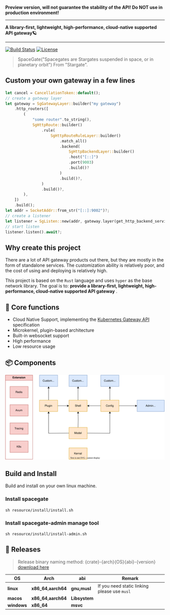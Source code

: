 **Preview version, will not guarantee the stability of the API!
Do NOT use in production environment!**

---

**A library-first, lightweight, high-performance, cloud-native supported API gateway🪐**

---

[![Build Status](https://github.com/ideal-world/spacegate/actions/workflows/cicd.yml/badge.svg)](https://github.com/ideal-world/spacegate/actions/workflows/cicd.yml)
[![License](https://img.shields.io/github/license/ideal-world/spacegate)](https://github.com/ideal-world/spacegate/blob/master/LICENSE)

> SpaceGate("Spacegates are Stargates suspended in space, or in planetary orbit") From "Stargate".

## Custom your own gateway in a few lines
```rust
let cancel = CancellationToken::default();
// create a gateway layer
let gateway = SgGatewayLayer::builder("my gateway")
    .http_routers([
        (
            "some router".to_string(),
            SgHttpRoute::builder()
                .rule(
                    SgHttpRouteRuleLayer::builder()
                        .match_all()
                        .backend(
                            SgHttpBackendLayer::builder()
                            .host("[::]")
                            .port(9003)
                            .build()?
                        )
                        .build()?,
                )
                .build()?,
        ),
    ])
    .build();
let addr = SocketAddr::from_str("[::]:9002")?;
// create a listener
let listener = SgListen::new(addr, gateway.layer(get_http_backend_service()), cancel, "listener");
// start listen
listener.listen().await?;
```


## Why create this project

There are a lot of API gateway products out there, but they are mostly in the form of standalone services. The customization ability is relatively poor, and the cost of using and deploying is relatively high.

This project is based on the ``Rust`` language and uses ``hyper`` as the base network library. The goal is to: **provide a library-first, lightweight, high-performance, cloud-native supported API gateway** .

## 💖 Core functions

* Cloud Native Support, implementing the [Kubernetes Gateway API](https://gateway-api.sigs.k8s.io/api-types/gatewayclass/) specification
* Microkernel, plugin-based architecture
* Built-in websocket support
* High performance
* Low resource usage

## 📦 Components

<!-- | Crate                         | Form | Description                                                                        | 
|-------------------------------|------|------------------------------------------------------------------------------------|
| **spacegate-kernel** [![Crate](https://img.shields.io/crates/v/spacegate-kernel.svg)](https://crates.io/crates/spacegate-kernel) [![Docs](https://docs.rs/spacegate-kernel/badge.svg)](https://docs.rs/spacegate-kernel) | lib  | Class library with all functions, support for embedding into your own rust project |
| **spacegate** | bin  | Out-of-the-box service with all features                                           |
| **spacegate-native** | bin  | Out-of-the-box service that include all features except kubernetes support         |
| **spacegate-simplify** | bin  | Out-of-the-box service for standalone environments                                 | -->

![Crates](./.readme/dep.svg)


## Build and Install
Build and install on your own linux machine.
### Install spacegate
```shell
sh resource/install/install.sh
```
### Install spacegate-admin manage tool
```shell
sh resource/install/install-admin.sh
```

## 🔖 Releases
> Release binary naming method: {crate}-{arch}{OS}{abi}-{version}
> [download here](https://github.com/ideal-world/spacegate/releases/latest)

| OS          | Arch                   | abi           | Remark                                       |
|-------------|------------------------|---------------|----------------------------------------------|
| **linux**   | **x86_64**,**aarch64** | **gnu,musl**  | If you need static linking please use `musl` |
| **macos**   | **x86_64**,**aarch64** | **Libsystem** |                                              |
| **windows** | **x86_64**             | **msvc**      |                                              |

